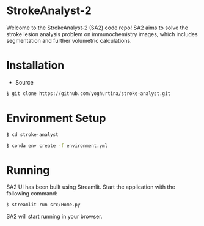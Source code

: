 # StrokeAnalyst-2

Welcome to the StrokeAnalyst-2 (SA2) code repo!
SA2 aims to solve the stroke lesion analysis problem on immunochemistry images, 
which includes segmentation and further volumetric calculations.

# Installation

* Source

```bash
$ git clone https://github.com/yoghurtina/stroke-analyst.git
```
# Environment Setup

```bash
$ cd stroke-analyst
```

```bash
$ conda env create -f environment.yml
```

# Running

SA2 UI has been built using Streamlit. Start the application with the following command:

```bash
$ streamlit run src/Home.py
```
SA2 will start running in your browser. 

